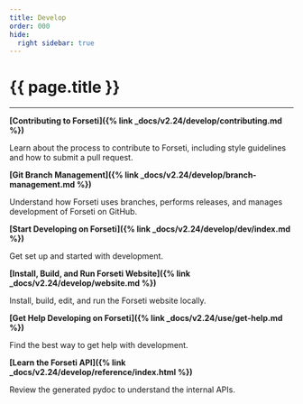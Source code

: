 ```yaml
---
title: Develop
order: 000
hide:
  right sidebar: true
---
```


# {{ page.title }}

---

**[Contributing to Forseti]({% link _docs/v2.24/develop/contributing.md %})**

Learn about the process to contribute to Forseti, including style guidelines and how to submit
a pull request.

**[Git Branch Management]({% link _docs/v2.24/develop/branch-management.md %})**

Understand how Forseti uses branches, performs releases, and manages development of Forseti on
GitHub.

**[Start Developing on Forseti]({% link _docs/v2.24/develop/dev/index.md %})**

Get set up and started with development.

**[Install, Build, and Run Forseti Website]({% link _docs/v2.24/develop/website.md %})**

Install, build, edit, and run the Forseti website locally.

**[Get Help Developing on Forseti]({% link _docs/v2.24/use/get-help.md %})**

Find the best way to get help with development.

**[Learn the Forseti API]({% link _docs/v2.24/develop/reference/index.html %})**

Review the generated pydoc to understand the internal APIs.
